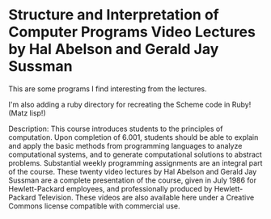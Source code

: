 # Structure and Interpretation of Computer Programs Video Lectures by Hal Abelson and Gerald Jay Sussman

This are some programs I find interesting from the lectures.

I'm also adding a ruby directory for recreating the Scheme code in Ruby! (Matz lisp!)

Description: This course introduces students to the principles of computation. Upon completion of 6.001, students should be able to explain and apply the basic methods from programming languages to analyze computational systems, and to generate computational solutions to abstract problems. Substantial weekly programming assignments are an integral part of the course. These twenty video lectures by Hal Abelson and Gerald Jay Sussman are a complete presentation of the course, given in July 1986 for Hewlett-Packard employees, and professionally produced by Hewlett-Packard Television. These videos are also available here under a Creative Commons license compatible with commercial use.
